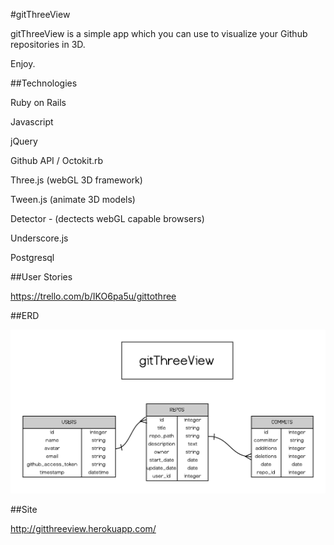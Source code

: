 #gitThreeView

gitThreeView is a simple app which you can use to visualize your Github repositories in 3D.

Enjoy.


##Technologies

Ruby on Rails

Javascript

jQuery

Github API / Octokit.rb

Three.js (webGL 3D framework)

Tween.js (animate 3D models)

Detector - (dectects webGL capable browsers)

Underscore.js

Postgresql

##User Stories

https://trello.com/b/IKO6pa5u/gittothree

##ERD

![gitThreeView](https://raw.githubusercontent.com/ajkamel/gitThreeView/master/githreeview_erd.png)

##Site

http://gitthreeview.herokuapp.com/

